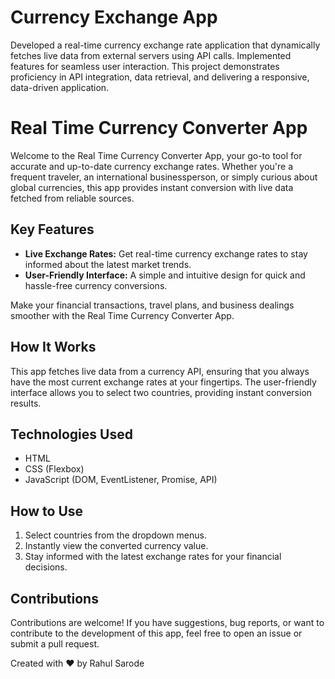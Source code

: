 # Currency Exchange App
Developed a real-time currency exchange rate application that dynamically fetches live data from external servers using API calls. Implemented features for seamless user interaction. This project demonstrates proficiency in API integration, data retrieval, and delivering a responsive, data-driven application.

# Real Time Currency Converter App

Welcome to the Real Time Currency Converter App, your go-to tool for accurate and up-to-date currency exchange rates. Whether you're a frequent traveler, an international businessperson, or simply curious about global currencies, this app provides instant conversion with live data fetched from reliable sources.

## Key Features

- **Live Exchange Rates:** Get real-time currency exchange rates to stay informed about the latest market trends.
- **User-Friendly Interface:** A simple and intuitive design for quick and hassle-free currency conversions.

Make your financial transactions, travel plans, and business dealings smoother with the Real Time Currency Converter App.

## How It Works

This app fetches live data from a currency API, ensuring that you always have the most current exchange rates at your fingertips. The user-friendly interface allows you to select two countries, providing instant conversion results.

## Technologies Used

- HTML
- CSS (Flexbox)
- JavaScript (DOM, EventListener, Promise, API)

## How to Use

1. Select countries from the dropdown menus.
2. Instantly view the converted currency value.
3. Stay informed with the latest exchange rates for your financial decisions.

## Contributions

Contributions are welcome! If you have suggestions, bug reports, or want to contribute to the development of this app, feel free to open an issue or submit a pull request.


Created with ❤️ by Rahul Sarode


